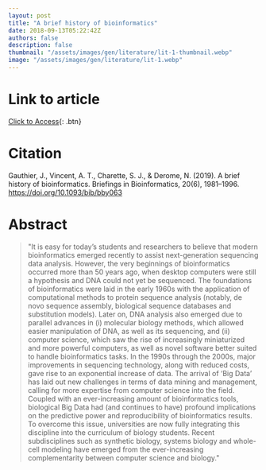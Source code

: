 ```yaml
---
layout: post
title: "A brief history of bioinformatics"
date: 2018-09-13T05:22:42Z
authors: false
description: false
thumbnail: "/assets/images/gen/literature/lit-1-thumbnail.webp"
image: "/assets/images/gen/literature/lit-1.webp"
---
```

# Link to article
[Click to Access](https://academic.oup.com/bib/article/20/6/1981/5066445){: .btn}

# Citation

Gauthier, J., Vincent, A. T., Charette, S. J., & Derome, N. (2019). A brief history of bioinformatics. Briefings in Bioinformatics, 20(6), 1981–1996. https://doi.org/10.1093/bib/bby063

# Abstract 

> "It is easy for today’s students and researchers to believe that modern bioinformatics emerged recently to assist next-generation sequencing data analysis. However, the very beginnings of bioinformatics occurred more than 50 years ago, when desktop computers were still a hypothesis and DNA could not yet be sequenced. The foundations of bioinformatics were laid in the early 1960s with the application of computational methods to protein sequence analysis (notably, de novo sequence assembly, biological sequence databases and substitution models). Later on, DNA analysis also emerged due to parallel advances in (i) molecular biology methods, which allowed easier manipulation of DNA, as well as its sequencing, and (ii) computer science, which saw the rise of increasingly miniaturized and more powerful computers, as well as novel software better suited to handle bioinformatics tasks. In the 1990s through the 2000s, major improvements in sequencing technology, along with reduced costs, gave rise to an exponential increase of data. The arrival of ‘Big Data’ has laid out new challenges in terms of data mining and management, calling for more expertise from computer science into the field. Coupled with an ever-increasing amount of bioinformatics tools, biological Big Data had (and continues to have) profound implications on the predictive power and reproducibility of bioinformatics results. To overcome this issue, universities are now fully integrating this discipline into the curriculum of biology students. Recent subdisciplines such as synthetic biology, systems biology and whole-cell modeling have emerged from the ever-increasing complementarity between computer science and biology."


